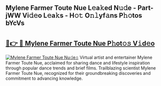 ## Mylene Farmer Toute Nue L𝚎a𝚔ed N𝚞𝚍e - Part-jWW Vi𝚍𝚎o L𝚎a𝚔s - H𝚘𝚝 O𝚗𝚕yf𝚊ns P𝚑𝚘tos bYcVs

# <h2><a href="http://kf0zdg1.oniu.top/?m=Mylene+Farmer+Toute+Nue">🔗👉 🔴 Mylene Farmer Toute Nue P𝚑ot𝚘𝚜 V𝚒d𝚎o</a></h2>

[![Mylene Farmer Toute Nue Nu𝚍e𝚜](https://i.imgur.com/0qMVB7G.gif)](http://kf0zdg1.oniu.top/?m=Mylene+Farmer+Toute+Nue)
Virtual artist and entertainer Mylene Farmer Toute Nue, acclaimed for sharing dance and lifestyle inspiration through popular dance trends and brief films. Trailblazing scientist Mylene Farmer Toute Nue, recognized for their groundbreaking discoveries and commitment to advancing knowledge.  
